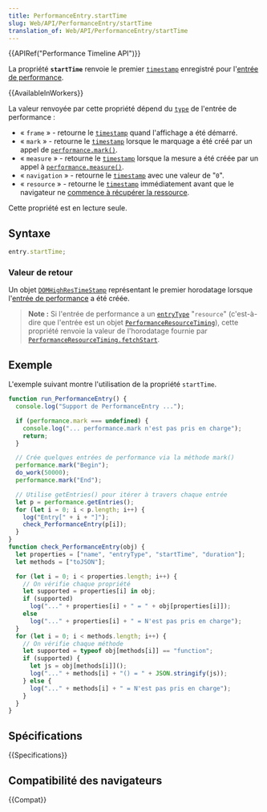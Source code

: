 ```yaml
---
title: PerformanceEntry.startTime
slug: Web/API/PerformanceEntry/startTime
translation_of: Web/API/PerformanceEntry/startTime
---
```


{{APIRef("Performance Timeline API")}}

La propriété **`startTime`** renvoie le premier [`timestamp`](/fr/docs/Web/API/DOMHighResTimeStamp) enregistré pour l'[entrée de performance](/fr/docs/Web/API/PerformanceEntry).

{{AvailableInWorkers}}

La valeur renvoyée par cette propriété dépend du [`type`](/fr/docs/Web/API/PerformanceEntry/entryType) de l'entrée de performance :

- « `frame` » - retourne le
  [`timestamp`](/fr/docs/Web/API/DOMHighResTimeStamp) quand l'affichage a été démarré.
- « `mark` » - retourne le [`timestamp`](/fr/docs/Web/API/DOMHighResTimeStamp) lorsque le marquage a été créé par un appel de [`performance.mark()`](/fr/docs/Web/API/Performance/mark).
- « `measure` » - retourne le [`timestamp`](/fr/docs/Web/API/DOMHighResTimeStamp) lorsque la mesure a été créée par un appel à [`performance.measure()`](/fr/docs/Web/API/Performance/measure).
- « `navigation` » - retourne le [`timestamp`](/fr/docs/Web/API/DOMHighResTimeStamp) avec une valeur de "`0`".
- « `resource` » - retourne le [`timestamp`](/fr/docs/Web/API/DOMHighResTimeStamp) immédiatement avant que le navigateur ne [commence à récupérer la ressource](/fr/docs/Web/API/PerformanceResourceTiming/fetchStart).

Cette propriété est en lecture seule.

## Syntaxe

```js
entry.startTime;
```

### Valeur de retour

Un objet [`DOMHighResTimeStamp`](/fr/docs/Web/API/DOMHighResTimeStamp) représentant le premier horodatage lorsque l'[entrée de performance](/fr/docs/Web/API/PerformanceEntry) a été créée.

> **Note :** Si l'entrée de performance a un [`entryType`](/fr/docs/Web/API/PerformanceEntry/entryType) "`resource`" (c'est-à-dire que l'entrée est un objet [`PerformanceResourceTiming`](/fr/docs/Web/API/PerformanceResourceTiming)), cette propriété renvoie la valeur de l'horodatage fournie par [`PerformanceResourceTiming.fetchStart`](/fr/docs/Web/API/PerformanceResourceTiming/fetchStart).

## Exemple

L'exemple suivant montre l'utilisation de la propriété `startTime`.

```js
function run_PerformanceEntry() {
  console.log("Support de PerformanceEntry ...");

  if (performance.mark === undefined) {
    console.log("... performance.mark n'est pas pris en charge");
    return;
  }

  // Crée quelques entrées de performance via la méthode mark()
  performance.mark("Begin");
  do_work(50000);
  performance.mark("End");

  // Utilise getEntries() pour itérer à travers chaque entrée
  let p = performance.getEntries();
  for (let i = 0; i < p.length; i++) {
    log("Entry[" + i + "]");
    check_PerformanceEntry(p[i]);
  }
}
function check_PerformanceEntry(obj) {
  let properties = ["name", "entryType", "startTime", "duration"];
  let methods = ["toJSON"];

  for (let i = 0; i < properties.length; i++) {
    // On vérifie chaque propriété
    let supported = properties[i] in obj;
    if (supported)
      log("..." + properties[i] + " = " + obj[properties[i]]);
    else
      log("..." + properties[i] + " = N'est pas pris en charge");
  }
  for (let i = 0; i < methods.length; i++) {
    // On vérifie chaque méthode
    let supported = typeof obj[methods[i]] == "function";
    if (supported) {
      let js = obj[methods[i]]();
      log("..." + methods[i] + "() = " + JSON.stringify(js));
    } else {
      log("..." + methods[i] + " = N'est pas pris en charge");
    }
  }
}
```

## Spécifications

{{Specifications}}

## Compatibilité des navigateurs

{{Compat}}
